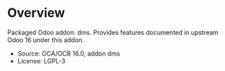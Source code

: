 # Overview

Packaged Odoo addon: dms. Provides features documented in upstream Odoo 16 under this addon.

- Source: OCA/OCB 16.0, addon dms
- License: LGPL-3
